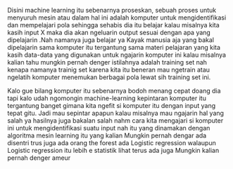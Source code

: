 Disini machine learning itu sebenarnya proseskan, sebuah proses untuk menyuruh mesin atau dalam hal ini adalah komputer untuk mengidentifikasi dan mempelajari pola sehingga sehabis dia itu belajar kalau misalnya kita kasih input X maka dia akan ngeluarin output sesuai dengan apa yang dipelajarin .Nah namanya juga belajar ya Kayak manusia aja yang bakal dipelajarin sama komputer itu tergantung sama materi pelajaran yang kita kasih data-data yang digunakan untuk ngajarin komputer ini kalau misalnya kalian tahu mungkin pernah denger istilahnya adalah training set nah kenapa namanya trainig set karena kita itu beneran mau ngetrain atau ngelatih komputer menemukan berbagai pola lewat sih training set ini.

Kalo gue bilang komputer itu sebenarnya bodoh menang cepat doang dia tapi kalo udah ngomongin machine-learning kepintaran komputer itu tergantung banget gimana kita ngefit si komputer itu dengan input yang tepat gitu. Jadi mau sepintar apapun kalau misalnya mau ngajarin hal yang salah ya hasilnya juga bakalan salah nahm cara kita mengajari si komputer ini untuk mengidentifikasi suatu input nah itu yang dinamakan dengan algoritma mesin learning itu yang kalian Mungkin pernah dengar ada disentri trus juga ada orang the forest ada Logistic regression walaupun Logistic regression itu lebih e statistik lihat terus ada juga Mungkin kalian pernah denger ameur
